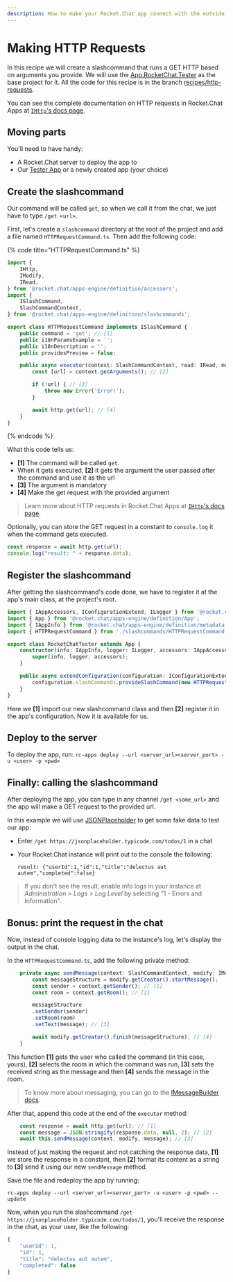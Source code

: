 ```yaml
---
description: How to make your Rocket.Chat app connect with the outside world
---
```


# Making HTTP Requests

In this recipe we will create a slashcommand that runs a GET HTTP based on arguments you provide. We will use the [App.RocketChat.Tester](https://github.com/RocketChat/Apps.RocketChat.Tester) as the base project for it. All the code for this recipe is in the branch [recipes/http-requests](https://github.com/RocketChat/Apps.RocketChat.Tester/tree/recipes/http-requests).

You can see the complete documentation on HTTP requests in Rocket.Chat Apps at [`IHttp`'s docs page](https://rocketchat.github.io/Rocket.Chat.Apps-engine/interfaces/ihttp.html).

## Moving parts

You'll need to have handy:

* A Rocket.Chat server to deploy the app to
* Our [Tester App](https://github.com/RocketChat/Apps.RocketChat.Tester) or a newly created app (your choice)

## Create the slashcommand

Our command will be called `get`, so when we call it from the chat, we just have to type `/get <url>`.

First, let's create a `slashcommand` directory at the root of the project and add a file named `HTTPRequestCommand.ts`. Then add the following code:

{% code title="HTTPRequestCommand.ts" %}
```typescript
import {
    IHttp,
    IModify,
    IRead,
} from '@rocket.chat/apps-engine/definition/accessors';
import {
    ISlashCommand,
    SlashCommandContext,
} from '@rocket.chat/apps-engine/definition/slashcommands';

export class HTTPRequestCommand implements ISlashCommand {
    public command = 'get'; // [1]
    public i18nParamsExample = '';
    public i18nDescription = '';
    public providesPreview = false;

    public async executor(context: SlashCommandContext, read: IRead, modify: IModify, http: IHttp): Promise<void> {
        const [url] = context.getArguments(); // [2]

        if (!url) { // [3]
            throw new Error('Error!');
        }

        await http.get(url); // [4]
    }
}
```
{% endcode %}

What this code tells us:

* **\[1]** The command will be called `get`.
* When it gets executed, **\[2]** it gets the argument the user passed after the command and use it as the url
* **\[3]** The argument is mandatory
* **\[4]** Make the get request with the provided argument

> Learn more about HTTP requests in Rocket.Chat Apps at [`IHttp`'s docs page](https://rocketchat.github.io/Rocket.Chat.Apps-engine/interfaces/ihttp.html).

Optionally, you can store the GET request in a constant to `console.log` it when the command gets executed.

```typescript
const response = await http.get(url);
console.log("result: " + response.data);
```

## Register the slashcommand

After getting the slashcommand's code done, we have to register it at the app's main class, at the project's root.

```typescript
import { IAppAccessors, IConfigurationExtend, ILogger } from '@rocket.chat/apps-engine/definition/accessors';
import { App } from '@rocket.chat/apps-engine/definition/App';
import { IAppInfo } from '@rocket.chat/apps-engine/definition/metadata';
import { HTTPRequestCommand } from './slashcommands/HTTPRequestCommand'; // [1]

export class RocketChatTester extends App {
    constructor(info: IAppInfo, logger: ILogger, accessors: IAppAccessors) {
        super(info, logger, accessors);
    }

    public async extendConfiguration(configuration: IConfigurationExtend) {
        configuration.slashCommands.provideSlashCommand(new HTTPRequestCommand()); // [2]
    }
}
```

Here we **\[1]** import our new slashcommand class and then **\[2]** register it in the app's configuration. Now it is available for us.

## Deploy to the server

To deploy the app, run: `rc-apps deploy --url <server_url><server_port> -u <user> -p <pwd>`

## Finally: calling the slashcommand

After deploying the app, you can type in any channel `/get <some_url>` and the app will make a GET request to the provided url.

In this example we will use [JSONPlaceholder](https://jsonplaceholder.typicode.com) to get some fake data to test our app:

* Enter `/get https://jsonplaceholder.typicode.com/todos/1` in a chat
*   Your Rocket.Chat instance will print out to the console the following:

    `result: {"userId":1,"id":1,"title":"delectus aut autem","completed":false}`

> If you don't see the result, enable info logs in your instance at _Administration > Logs > Log Level_ by selecting "1 - Errors and Information".

## Bonus: print the request in the chat

Now, instead of console logging data to the instance's log, let's display the output in the chat.

In the `HTTPRequestCommand.ts`, add the following private method:

```typescript
    private async sendMessage(context: SlashCommandContext, modify: IModify, message: string): Promise<void> {
        const messageStructure = modify.getCreator().startMessage();
        const sender = context.getSender(); // [1]
        const room = context.getRoom(); // [2]

        messageStructure
        .setSender(sender)
        .setRoom(room)
        .setText(message); // [3]

        await modify.getCreator().finish(messageStructure); // [4]
    }
```

This function **\[1]** gets the user who called the command (in this case, yours), **\[2]** selects the room in which the command was run, **\[3]** sets the received string as the message and then **\[4]** sends the message in the room.

> To know more about messaging, you can go to the [IMessageBuilder docs](https://rocketchat.github.io/Rocket.Chat.Apps-engine/interfaces/imessagebuilder.html).

After that, append this code at the end of the `executor` method:

```typescript
    const response = await http.get(url); // [1]
    const message = JSON.stringify(response.data, null, 2); // [2]
    await this.sendMessage(context, modify, message); // [3]
```

Instead of just making the request and not catching the response data, **\[1]** we store the response in a constant, then **\[2]** format its content as a string to **\[3]** send it using our new `sendMessage` method.

Save the file and redeploy the app by running:

`rc-apps deploy --url <server_url><server_port> -u <user> -p <pwd> --update`

Now, when you run the slashcommand `/get https://jsonplaceholder.typicode.com/todos/1`, you'll receive the response in the chat, as your user, like the following:

```javascript
{
    "userId": 1,
    "id": 1,
    "title": "delectus aut autem",
    "completed": false
}
```
